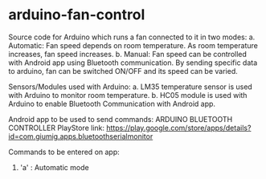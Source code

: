 # arduino-fan-control

Source code for Arduino which runs a fan connected to it in two modes:
  a. Automatic: Fan speed depends on room temperature. As room temperature increases, fan speed increases.
  b. Manual: Fan speed can be controlled with Android app using Bluetooth communication. By sending specific data to arduino, fan can be 
     switched ON/OFF and its speed can be varied.

Sensors/Modules used with Arduino:
a. LM35 temperature sensor is used with Arduino to monitor room temperature.
b. HC05 module is used with Arduino to enable Bluetooth Communication with Android app.

Android app to be used to send commands: ARDUINO BLUETOOTH CONTROLLER 
PlayStore link: https://play.google.com/store/apps/details?id=com.giumig.apps.bluetoothserialmonitor

Commands to be entered on app:
1. 'a' : Automatic mode
    


